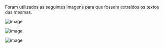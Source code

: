 Foram utilizados as seguintes imagens para que fossem extraídos os textos das mesmas.

![image](https://github.com/user-attachments/assets/09c5af20-9027-41e3-8d53-51ac1c86be61)

![image](https://github.com/user-attachments/assets/3e07a040-2c26-4002-86ea-c1505f553cb0)

![image](https://github.com/user-attachments/assets/bc6420c3-69f3-4024-9d31-3c5320b22d8d)

